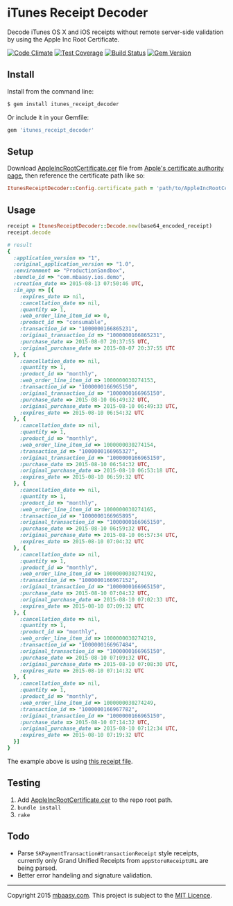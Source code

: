 # iTunes Receipt Decoder

Decode iTunes OS X and iOS receipts without remote server-side validation by using the Apple Inc Root Certificate.

[![Code Climate](https://codeclimate.com/github/mbaasy/itunes_receipt_decoder/badges/gpa.svg)](https://codeclimate.com/github/mbaasy/itunes_receipt_decoder)
[![Test Coverage](https://codeclimate.com/github/mbaasy/itunes_receipt_decoder/badges/coverage.svg)](https://codeclimate.com/github/mbaasy/itunes_receipt_decoder/coverage)
[![Build Status](https://travis-ci.org/mbaasy/itunes_receipt_decoder.svg?branch=master)](https://travis-ci.org/mbaasy/itunes_receipt_decoder)
[![Gem Version](https://badge.fury.io/rb/itunes_receipt_decoder.svg)](https://badge.fury.io/rb/itunes_receipt_decoder)

## Install

Install from the command line:

```bash
$ gem install itunes_receipt_decoder
```

Or include it in your Gemfile:

```ruby
gem 'itunes_receipt_decoder'
```

## Setup

Download [AppleIncRootCertificate.cer](https://www.apple.com/appleca/AppleIncRootCertificate.cer) file from [Apple's certificate authority page](https://www.apple.com/certificateauthority/), then reference the certificate path like so:

```ruby
ItunesReceiptDecoder::Config.certificate_path = 'path/to/AppleIncRootCertificate.cer'
```

## Usage

```ruby
receipt = ItunesReceiptDecoder::Decode.new(base64_encoded_receipt)
receipt.decode

# result
{
  :application_version => "1",
  :original_application_version => "1.0",
  :environment => "ProductionSandbox",
  :bundle_id => "com.mbaasy.ios.demo",
  :creation_date => 2015-08-13 07:50:46 UTC,
  :in_app => [{
    :expires_date => nil,
    :cancellation_date => nil,
    :quantity => 1,
    :web_order_line_item_id => 0,
    :product_id => "consumable",
    :transaction_id => "1000000166865231",
    :original_transaction_id => "1000000166865231",
    :purchase_date => 2015-08-07 20:37:55 UTC,
    :original_purchase_date => 2015-08-07 20:37:55 UTC
  }, {
    :cancellation_date => nil,
    :quantity => 1,
    :product_id => "monthly",
    :web_order_line_item_id => 1000000030274153,
    :transaction_id => "1000000166965150",
    :original_transaction_id => "1000000166965150",
    :purchase_date => 2015-08-10 06:49:32 UTC,
    :original_purchase_date => 2015-08-10 06:49:33 UTC,
    :expires_date => 2015-08-10 06:54:32 UTC
  }, {
    :cancellation_date => nil,
    :quantity => 1,
    :product_id => "monthly",
    :web_order_line_item_id => 1000000030274154,
    :transaction_id => "1000000166965327",
    :original_transaction_id => "1000000166965150",
    :purchase_date => 2015-08-10 06:54:32 UTC,
    :original_purchase_date => 2015-08-10 06:53:18 UTC,
    :expires_date => 2015-08-10 06:59:32 UTC
  }, {
    :cancellation_date => nil,
    :quantity => 1,
    :product_id => "monthly",
    :web_order_line_item_id => 1000000030274165,
    :transaction_id => "1000000166965895",
    :original_transaction_id => "1000000166965150",
    :purchase_date => 2015-08-10 06:59:32 UTC,
    :original_purchase_date => 2015-08-10 06:57:34 UTC,
    :expires_date => 2015-08-10 07:04:32 UTC
  }, {
    :cancellation_date => nil,
    :quantity => 1,
    :product_id => "monthly",
    :web_order_line_item_id => 1000000030274192,
    :transaction_id => "1000000166967152",
    :original_transaction_id => "1000000166965150",
    :purchase_date => 2015-08-10 07:04:32 UTC,
    :original_purchase_date => 2015-08-10 07:02:33 UTC,
    :expires_date => 2015-08-10 07:09:32 UTC
  }, {
    :cancellation_date => nil,
    :quantity => 1,
    :product_id => "monthly",
    :web_order_line_item_id => 1000000030274219,
    :transaction_id => "1000000166967484",
    :original_transaction_id => "1000000166965150",
    :purchase_date => 2015-08-10 07:09:32 UTC,
    :original_purchase_date => 2015-08-10 07:08:30 UTC,
    :expires_date => 2015-08-10 07:14:32 UTC
  }, {
    :cancellation_date => nil,
    :quantity => 1,
    :product_id => "monthly",
    :web_order_line_item_id => 1000000030274249,
    :transaction_id => "1000000166967782",
    :original_transaction_id => "1000000166965150",
    :purchase_date => 2015-08-10 07:14:32 UTC,
    :original_purchase_date => 2015-08-10 07:12:34 UTC,
    :expires_date => 2015-08-10 07:19:32 UTC
  }]
}
```
The example above is using [this receipt file](/spec/fixtures/receipt.txt).

## Testing

1. Add [AppleIncRootCertificate.cer](https://www.apple.com/appleca/AppleIncRootCertificate.cer) to the repo root path.
1. `bundle install`
1. `rake`

## Todo

* Parse `SKPaymentTransaction#transactionReceipt` style receipts, currently only Grand Unified Receipts from `appStoreReceiptURL` are being parsed.
* Better error handeling and signature validation.

---

Copyright 2015 [mbaasy.com](https://mbaasy.com/). This project is subject to the [MIT Licence](/LICENCE).
